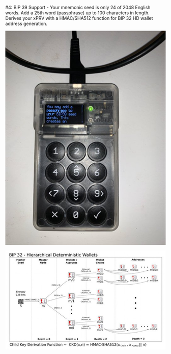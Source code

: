 #4: BIP 39 Support - Your mnemonic seed is only 24 of 2048 English words. Add a 25th word (passphrase) up to 100 characters in length. Derives your xPRV with a HMAC/SHA512 function for BIP 32 HD wallet address generation.

![](assets/9.jpg)

![](assets/10.jpg)
